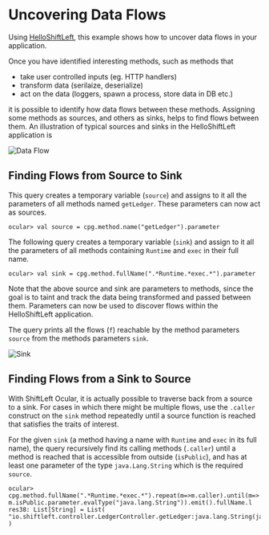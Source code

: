 # Uncovering Data Flows

Using [HelloShiftLeft](../../introduction/helloshiftleft.md), this example shows 
how to uncover data flows in your application. 

Once you have identified interesting methods, such as methods that 
* take user controlled inputs (eg. HTTP handlers)
* transform data (serilaize, deserialize) 
* act on the data (loggers, spawn a process, store data in DB etc.)

it is possible to identify how data flows between these methods. Assigning some methods as sources, and others as sinks, helps to find flows between them. An illustration of typical sources and sinks in the HelloShiftLeft application is

![Data Flow](img/data-flow.jpg)

## Finding Flows from Source to Sink

This query creates a temporary variable (`source`) and assigns to it all the parameters of all methods
named `getLedger`. These parameters can now act as sources.

```
ocular> val source = cpg.method.name("getLedger").parameter
```

The following query creates a temporary variable (`sink`) and assign to it all the parameters of all methods containing `Runtime` and `exec` in their full name.

```
ocular> val sink = cpg.method.fullName(".*Runtime.*exec.*").parameter
```

Note that the above source and sink are parameters to methods, since the goal is to taint and track the data being transformed and passed between them. Parameters can now be used to discover flows within the HelloShiftLeft application.

The query prints all the flows (`f`) reachable by the method parameters `source` from the methods parameters `sink`.

![Sink](img/sink.jpg)

## Finding Flows from a Sink to Source

With ShiftLeft Ocular, it is actually possible to traverse back from a source to a sink. For cases in which there might be multiple flows, use the `.caller` construct on the `sink` method repeatedly until a source function is reached that satisfies the traits of interest.

For the given `sink` (a method having a name with `Runtime` and `exec` in its full name), the query recursively find its calling methods (`.caller`) until a method is reached that is accessible from outside (`isPublic`), and has at least one parameter of the type `java.Lang.String` which is the required `source`.

```
ocular> cpg.method.fullName(".*Runtime.*exec.*").repeat(m=>m.caller).until(m=> m.isPublic.parameter.evalType("java.lang.String")).emit().fullName.l
res38: List[String] = List( "io.shiftleft.controller.LedgerController.getLedger:java.lang.String(java.lang.Long)"
)
```
